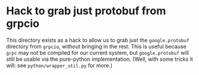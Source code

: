 # Hack to grab just protobuf from grpcio

This directory exists as a hack to allow us to grab just the `google.protobuf`
directory from `grpcio`, without bringing in the rest.  This is useful because
`grpc` may not be compiled for our current system, but `google.protobuf` will
still be usable via the pure-python implementation.  (Well, with some tricks it
will: see `python/wrapper_util.py` for more.)

